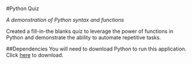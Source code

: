 #Python Quiz

_A demonstration of Python syntax and functions_

Created a fill-in-the blanks quiz to leverage the power of functions in Python and demonstrate the ability to automate repetitive tasks.


##Dependencies
You will need to download Python to run this application. Click [here](https://www.python.org/downloads/) to download.
